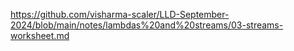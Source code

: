 https://github.com/visharma-scaler/LLD-September-2024/blob/main/notes/lambdas%20and%20streams/03-streams-worksheet.md
